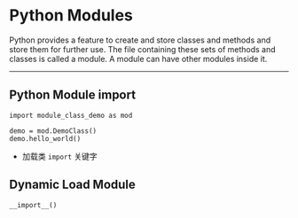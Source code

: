 # Python Modules
> 
Python provides a feature to create and store classes
and methods and store them for further use. The file containing these sets of methods and classes is called a module. 
A module can have other modules inside it.

---

## Python Module import

```shell
import module_class_demo as mod

demo = mod.DemoClass()
demo.hello_world()
```

- 加载类  ```import``` 关键字

## Dynamic Load Module

```shell
__import__()
```
